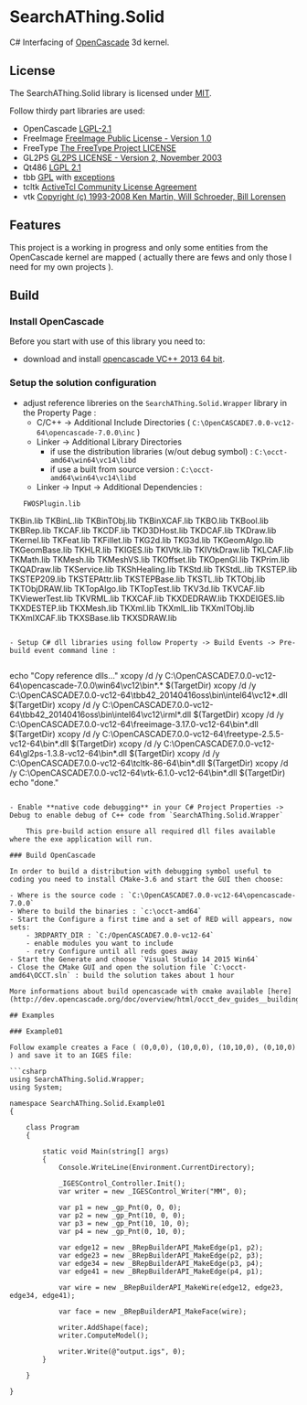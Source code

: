# SearchAThing.Solid

C# Interfacing of [OpenCascade](http://www.opencascade.com/) 3d kernel.

## License

The SearchAThing.Solid library is licensed under [MIT](LICENSE.md).

Follow thirdy part libraries are used:

- OpenCascade [LGPL-2.1](LICENSE.Thirdy/OpenCascade)
- FreeImage [FreeImage Public License - Version 1.0](LICENSE.Thirdy/FreeImage/license-fi.txt)
- FreeType [The FreeType Project LICENSE](LICENSE.Thirdy/Freetype/FTL.TXT)
- GL2PS [GL2PS LICENSE - Version 2, November 2003](LICENSE.Thirdy/gl2ps/COPYING.GL2PS.txt)
- Qt486 [LGPL 2.1](LICENSE.Thirdy/Qt486/LICENSE.LGPL.txt)
- tbb [GPL](LICENSE.Thirdy/tbb/COPYING.txt) with [exceptions](https://www.threadingbuildingblocks.org/licensing)
- tcltk [ActiveTcl Community License Agreement](LICENSE.Thirdy/tcltk/license-at8.6-thread.terms.txt)
- vtk [Copyright (c) 1993-2008 Ken Martin, Will Schroeder, Bill Lorensen](LICENSE.Thirdy/vtk/Copyright.txt)

## Features

This project is a working in progress and only some entities from the OpenCascade kernel are mapped ( actually there are fews and only those I need for my own projects ).

## Build

### Install OpenCascade

Before you start with use of this library you need to:
- download and install [opencascade VC++ 2013 64 bit](http://www.opencascade.com/content/latest-release).

### Setup the solution configuration
- adjust reference libreries on the `SearchAThing.Solid.Wrapper` library in the Property Page :
    - C/C++ -> Additional Include Directories ( `C:\OpenCASCADE7.0.0-vc12-64\opencascade-7.0.0\inc` )
    - Linker -> Additional Library Directories
        - if use the distribution libraries (w/out debug symbol) : `C:\occt-amd64\win64\vc14\libd`
        - if use a built from source version : `C:\occt-amd64\win64\vc14\libd`
    - Linker -> Input -> Additional Dependencies :
    ```
    FWOSPlugin.lib
TKBin.lib
TKBinL.lib
TKBinTObj.lib
TKBinXCAF.lib
TKBO.lib
TKBool.lib
TKBRep.lib
TKCAF.lib
TKCDF.lib
TKD3DHost.lib
TKDCAF.lib
TKDraw.lib
TKernel.lib
TKFeat.lib
TKFillet.lib
TKG2d.lib
TKG3d.lib
TKGeomAlgo.lib
TKGeomBase.lib
TKHLR.lib
TKIGES.lib
TKIVtk.lib
TKIVtkDraw.lib
TKLCAF.lib
TKMath.lib
TKMesh.lib
TKMeshVS.lib
TKOffset.lib
TKOpenGl.lib
TKPrim.lib
TKQADraw.lib
TKService.lib
TKShHealing.lib
TKStd.lib
TKStdL.lib
TKSTEP.lib
TKSTEP209.lib
TKSTEPAttr.lib
TKSTEPBase.lib
TKSTL.lib
TKTObj.lib
TKTObjDRAW.lib
TKTopAlgo.lib
TKTopTest.lib
TKV3d.lib
TKVCAF.lib
TKViewerTest.lib
TKVRML.lib
TKXCAF.lib
TKXDEDRAW.lib
TKXDEIGES.lib
TKXDESTEP.lib
TKXMesh.lib
TKXml.lib
TKXmlL.lib
TKXmlTObj.lib
TKXmlXCAF.lib
TKXSBase.lib
TKXSDRAW.lib
```

- Setup C# dll libraries using follow Property -> Build Events -> Pre-build event command line :
    
```
echo "Copy reference dlls..."
xcopy /d /y C:\OpenCASCADE7.0.0-vc12-64\opencascade-7.0.0\win64\vc12\bin\*.* $(TargetDir)
xcopy /d /y C:\OpenCASCADE7.0.0-vc12-64\tbb42_20140416oss\bin\intel64\vc12\*.dll $(TargetDir)
xcopy /d /y C:\OpenCASCADE7.0.0-vc12-64\tbb42_20140416oss\bin\intel64\vc12\irml\*.dll $(TargetDir)
xcopy /d /y C:\OpenCASCADE7.0.0-vc12-64\freeimage-3.17.0-vc12-64\bin\*.dll $(TargetDir)
xcopy /d /y C:\OpenCASCADE7.0.0-vc12-64\freetype-2.5.5-vc12-64\bin\*.dll $(TargetDir)
xcopy /d /y C:\OpenCASCADE7.0.0-vc12-64\gl2ps-1.3.8-vc12-64\bin\*.dll $(TargetDir)
xcopy /d /y C:\OpenCASCADE7.0.0-vc12-64\tcltk-86-64\bin\*.dll $(TargetDir)
xcopy /d /y C:\OpenCASCADE7.0.0-vc12-64\vtk-6.1.0-vc12-64\bin\*.dll $(TargetDir)
echo "done."
```

- Enable **native code debugging** in your C# Project Properties -> Debug to enable debug of C++ code from `SearchAThing.Solid.Wrapper`

    This pre-build action ensure all required dll files available where the exe application will run.

### Build OpenCascade

In order to build a distribution with debugging symbol useful to coding you need to install CMake-3.6 and start the GUI then choose:

- Where is the source code : `C:\OpenCASCADE7.0.0-vc12-64\opencascade-7.0.0`
- Where to build the binaries : `c:\occt-amd64`
- Start the Configure a first time and a set of RED will appears, now sets:
    - 3RDPARTY_DIR : `C:/OpenCASCADE7.0.0-vc12-64`
    - enable modules you want to include
    - retry Configure until all reds goes away
- Start the Generate and choose `Visual Studio 14 2015 Win64`
- Close the CMake GUI and open the solution file `C:\occt-amd64\OCCT.sln` : build the solution takes about 1 hour

More informations about build opencascade with cmake available [here](http://dev.opencascade.org/doc/overview/html/occt_dev_guides__building_cmake.html).

## Examples

### Example01

Follow example creates a Face ( (0,0,0), (10,0,0), (10,10,0), (0,10,0) ) and save it to an IGES file:

```csharp
using SearchAThing.Solid.Wrapper;
using System;

namespace SearchAThing.Solid.Example01
{

    class Program
    {

        static void Main(string[] args)
        {
            Console.WriteLine(Environment.CurrentDirectory);

            _IGESControl_Controller.Init();
            var writer = new _IGESControl_Writer("MM", 0);

            var p1 = new _gp_Pnt(0, 0, 0);
            var p2 = new _gp_Pnt(10, 0, 0);
            var p3 = new _gp_Pnt(10, 10, 0);
            var p4 = new _gp_Pnt(0, 10, 0);

            var edge12 = new _BRepBuilderAPI_MakeEdge(p1, p2);
            var edge23 = new _BRepBuilderAPI_MakeEdge(p2, p3);
            var edge34 = new _BRepBuilderAPI_MakeEdge(p3, p4);
            var edge41 = new _BRepBuilderAPI_MakeEdge(p4, p1);

            var wire = new _BRepBuilderAPI_MakeWire(edge12, edge23, edge34, edge41);

            var face = new _BRepBuilderAPI_MakeFace(wire);

            writer.AddShape(face);
            writer.ComputeModel();

            writer.Write(@"output.igs", 0);        
        }

    }

}
```